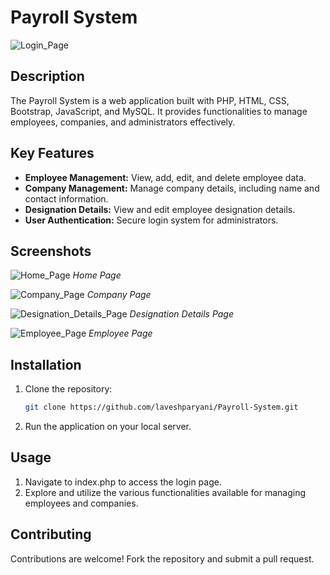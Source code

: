 # Payroll System

![Login_Page](https://github.com/user-attachments/assets/e96831f4-dfe1-44e1-a19a-6a01667548ae)

## Description
The Payroll System is a web application built with PHP, HTML, CSS, Bootstrap, JavaScript, and MySQL. It provides functionalities to manage employees, companies, and administrators effectively.

## Key Features
- **Employee Management:** View, add, edit, and delete employee data.
- **Company Management:** Manage company details, including name and contact information.
- **Designation Details:** View and edit employee designation details.
- **User Authentication:** Secure login system for administrators.

## Screenshots

![Home_Page](https://github.com/user-attachments/assets/3f47c38d-1cec-4429-8c61-2356125ceaf0)
*Home Page*

![Company_Page](https://github.com/user-attachments/assets/f6366337-8438-4fce-9223-d772a0c63d74)
*Company Page*

![Designation_Details_Page](https://github.com/user-attachments/assets/0781efd7-306b-43bc-9e8a-6fc984da9029)
*Designation Details Page*

![Employee_Page](https://github.com/user-attachments/assets/2b22c3c5-bdae-425a-a52c-8f52d24a8594)
*Employee Page*

## Installation
1. Clone the repository:
   ```bash
   git clone https://github.com/laveshparyani/Payroll-System.git

2. Run the application on your local server.

## Usage
1. Navigate to index.php to access the login page.
2. Explore and utilize the various functionalities available for managing employees and companies.

## Contributing
Contributions are welcome! Fork the repository and submit a pull request.

